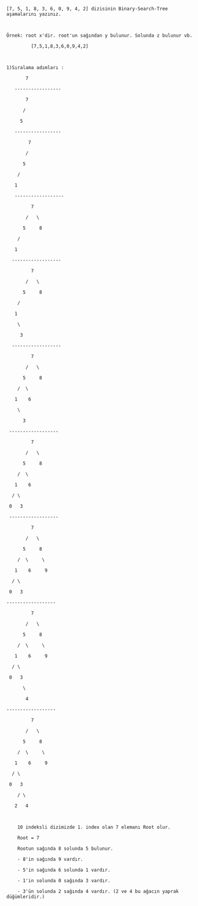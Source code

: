 	[7, 5, 1, 8, 3, 6, 0, 9, 4, 2] dizisinin Binary-Search-Tree aşamalarını yazınız.

	

	Örnek: root x'dir. root'un sağından y bulunur. Solunda z bulunur vb.

	         [7,5,1,8,3,6,0,9,4,2]

	

	1)Sıralama adımları :

	       7

	   -----------------

	       7

	      /

	     5

	   -----------------

	        7

	       /

	      5

	    /

	   1

	   ------------------

	         7

	       /   \

	      5     8

	    /

	   1

	  ------------------

	         7

	       /   \

	      5     8

	    /        

	   1 

	    \

	     3

	  ------------------

	         7

	       /   \

	      5     8

	    /  \      

	   1    6

	    \

	      3     

	 ------------------

	         7

	       /   \

	      5     8

	    /  \      

	   1    6

	  / \

	 0   3 

	 ------------------

	         7

	       /   \

	      5     8

	    /  \     \

	   1    6     9

	  / \

	 0   3 

	------------------

	         7

	       /   \

	      5     8

	    /  \     \

	   1    6     9

	  / \

	 0   3

	      \

	       4

	------------------

	         7

	       /   \

	      5     8

	    /  \     \

	   1    6     9

	  / \

	 0   3

	    / \

	   2   4

	   

	    10 indeksli dizimizde 1. index olan 7 elemanı Root olur.

	    Root = 7

	    Rootun sağında 8 solunda 5 bulunur.

	    - 8'in sağında 9 vardır.

	    - 5'in sağında 6 solunda 1 vardır.

	    - 1'in solunda 0 sağında 3 vardır.

	    - 3'ün solunda 2 sağında 4 vardır. (2 ve 4 bu ağacın yaprak düğümleridir.)


